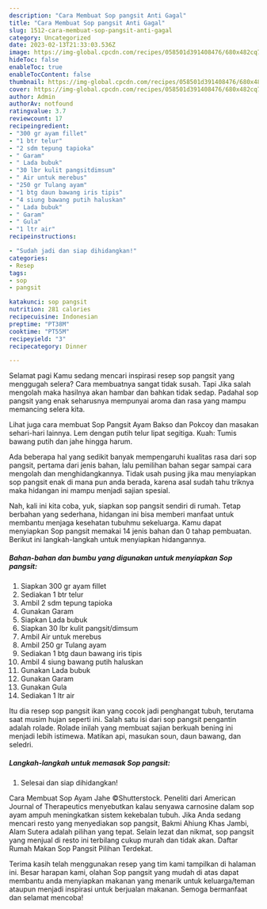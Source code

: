 ```yaml
---
description: "Cara Membuat Sop pangsit Anti Gagal"
title: "Cara Membuat Sop pangsit Anti Gagal"
slug: 1512-cara-membuat-sop-pangsit-anti-gagal
category: Uncategorized
date: 2023-02-13T21:33:03.536Z
image: https://img-global.cpcdn.com/recipes/058501d391408476/680x482cq70/sop-pangsit-foto-resep-utama.jpg
hideToc: false
enableToc: true
enableTocContent: false
thumbnail: https://img-global.cpcdn.com/recipes/058501d391408476/680x482cq70/sop-pangsit-foto-resep-utama.jpg
cover: https://img-global.cpcdn.com/recipes/058501d391408476/680x482cq70/sop-pangsit-foto-resep-utama.jpg
author: Admin
authorAv: notfound
ratingvalue: 3.7
reviewcount: 17
recipeingredient:
- "300 gr ayam fillet"
- "1 btr telur"
- "2 sdm tepung tapioka"
- " Garam"
- " Lada bubuk"
- "30 lbr kulit pangsitdimsum"
- " Air untuk merebus"
- "250 gr Tulang ayam"
- "1 btg daun bawang iris tipis"
- "4 siung bawang putih haluskan"
- " Lada bubuk"
- " Garam"
- " Gula"
- "1 ltr air"
recipeinstructions:

- "Sudah jadi dan siap dihidangkan!"
categories:
- Resep
tags:
- sop
- pangsit

katakunci: sop pangsit 
nutrition: 281 calories
recipecuisine: Indonesian
preptime: "PT38M"
cooktime: "PT55M"
recipeyield: "3"
recipecategory: Dinner

---
```



Selamat pagi Kamu sedang mencari inspirasi resep sop pangsit yang menggugah selera? Cara membuatnya sangat tidak susah. Tapi Jika salah mengolah maka hasilnya akan hambar dan bahkan tidak sedap. Padahal sop pangsit yang enak seharusnya mempunyai aroma dan rasa yang mampu memancing selera kita.


Lihat juga cara membuat Sop Pangsit Ayam Bakso dan Pokcoy dan masakan sehari-hari lainnya. Lem dengan putih telur lipat segitiga. Kuah: Tumis bawang putih dan jahe hingga harum.

Ada beberapa hal yang sedikit banyak mempengaruhi kualitas rasa dari sop pangsit, pertama dari jenis bahan, lalu pemilihan bahan segar sampai cara mengolah dan menghidangkannya. Tidak usah pusing jika mau menyiapkan sop pangsit enak di mana pun anda berada, karena asal sudah tahu triknya maka hidangan ini mampu menjadi sajian spesial.


Nah, kali ini kita coba, yuk, siapkan sop pangsit sendiri di rumah. Tetap berbahan yang sederhana, hidangan ini bisa memberi manfaat untuk membantu menjaga kesehatan tubuhmu sekeluarga. Kamu dapat menyiapkan Sop pangsit memakai 14 jenis bahan dan 0 tahap pembuatan. Berikut ini langkah-langkah untuk menyiapkan hidangannya.

<!--inarticleads1-->

##### Bahan-bahan dan bumbu yang digunakan untuk menyiapkan Sop pangsit:

1. Siapkan 300 gr ayam fillet
1. Sediakan 1 btr telur
1. Ambil 2 sdm tepung tapioka
1. Gunakan  Garam
1. Siapkan  Lada bubuk
1. Siapkan 30 lbr kulit pangsit/dimsum
1. Ambil  Air untuk merebus
1. Ambil 250 gr Tulang ayam
1. Sediakan 1 btg daun bawang iris tipis
1. Ambil 4 siung bawang putih haluskan
1. Gunakan  Lada bubuk
1. Gunakan  Garam
1. Gunakan  Gula
1. Sediakan 1 ltr air


Itu dia resep sop pangsit ikan yang cocok jadi penghangat tubuh, terutama saat musim hujan seperti ini. Salah satu isi dari sop pangsit pengantin adalah rolade. Rolade inilah yang membuat sajian berkuah bening ini menjadi lebih istimewa. Matikan api, masukan soun, daun bawang, dan seledri. 

<!--inarticleads2-->

##### Langkah-langkah untuk memasak Sop pangsit:


1. Selesai dan siap dihidangkan!

Cara Membuat Sop Ayam Jahe ©Shutterstock. Peneliti dari American Journal of Therapeutics menyebutkan kalau senyawa carnosine dalam sop ayam ampuh meningkatkan sistem kekebalan tubuh. Jika Anda sedang mencari resto yang menyediakan sop pangsit, Bakmi Ahiung Khas Jambi, Alam Sutera adalah pilihan yang tepat. Selain lezat dan nikmat, sop pangsit yang menjual di resto ini terbilang cukup murah dan tidak akan. Daftar Rumah Makan Sop Pangsit Pilihan Terdekat. 

Terima kasih telah menggunakan resep yang tim kami tampilkan di halaman ini. Besar harapan kami, olahan Sop pangsit yang mudah di atas dapat membantu anda menyiapkan makanan yang menarik untuk keluarga/teman ataupun menjadi inspirasi untuk berjualan makanan. Semoga bermanfaat dan selamat mencoba!
